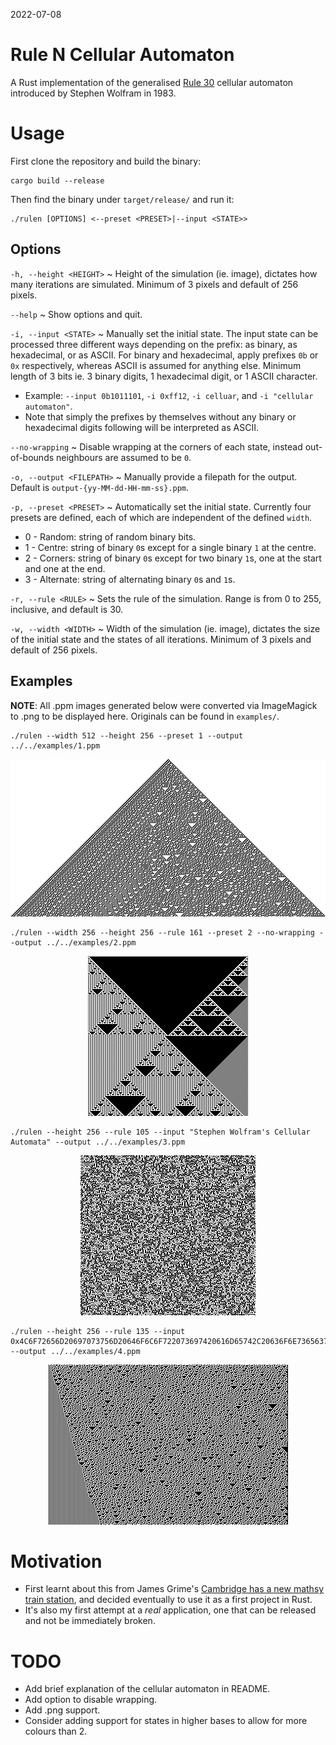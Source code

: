 2022-07-08
# Rule N Cellular Automaton
A Rust implementation of the generalised [Rule 30](https://en.wikipedia.org/wiki/Rule_30) cellular automaton introduced by Stephen Wolfram in 1983.

# Usage
First clone the repository and build the binary:
```
cargo build --release
```
Then find the binary under `target/release/` and run it:
```
./rulen [OPTIONS] <--preset <PRESET>|--input <STATE>>
```

## Options
`-h, --height <HEIGHT>` ~ Height of the simulation (ie. image), dictates how many iterations are simulated. Minimum of 3 pixels and default of 256 pixels.

`--help` ~ Show options and quit.

`-i, --input <STATE>` ~ Manually set the initial state. The input state can be processed three different ways depending on the prefix: as binary, as hexadecimal, or as ASCII. For binary and hexadecimal, apply prefixes `0b` or `0x` respectively, whereas ASCII is assumed for anything else. Minimum length of 3 bits ie. 3 binary digits, 1 hexadecimal digit, or 1 ASCII character.
* Example: `--input 0b1011101`, `-i 0xff12`, `-i celluar`, and `-i "cellular automaton"`.
* Note that simply the prefixes by themselves without any binary or hexadecimal digits following will be interpreted as ASCII.

`--no-wrapping` ~ Disable wrapping at the corners of each state, instead out-of-bounds neighbours are assumed to be `0`.

`-o, --output <FILEPATH>` ~ Manually provide a filepath for the output. Default is `output-{yy-MM-dd-HH-mm-ss}.ppm`.

`-p, --preset <PRESET>` ~ Automatically set the initial state. Currently four presets are defined, each of which are independent of the defined `width`.
* 0 - Random: string of random binary bits.
* 1 - Centre: string of binary `0`s except for a single binary `1` at the centre.
* 2 - Corners: string of binary `0`s except for two binary `1`s, one at the start and one at the end.
* 3 - Alternate: string of alternating binary `0`s and `1`s.

`-r, --rule <RULE>` ~ Sets the rule of the simulation. Range is from 0 to 255, inclusive, and default is 30.

`-w, --width <WIDTH>` ~ Width of the simulation (ie. image), dictates the size of the initial state and the states of all iterations. Minimum of 3 pixels and default of 256 pixels.

## Examples
**NOTE**: All .ppm images generated below were converted via ImageMagick to .png to be displayed here. Originals can be found in `examples/`.
```
./rulen --width 512 --height 256 --preset 1 --output ../../examples/1.ppm
```
<p align="center">
    <img src="examples/1.png" />
</p>

```
./rulen --width 256 --height 256 --rule 161 --preset 2 --no-wrapping --output ../../examples/2.ppm
```
<p align="center">
    <img src="examples/2.png" />
</p>

```
./rulen --height 256 --rule 105 --input "Stephen Wolfram's Cellular Automata" --output ../../examples/3.ppm
```
<p align="center">
    <img src="examples/3.png" />
</p>

```
./rulen --height 256 --rule 135 --input 0x4C6F72656D20697073756D20646F6C6F722073697420616D65742C20636F6E7365637465747572206164697069736369 --output ../../examples/4.ppm
```
<p align="center">
    <img src="examples/4.png" />
</p>

# Motivation
* First learnt about this from James Grime's [Cambridge has a new mathsy train station](https://youtu.be/aeyhnrZvQBE), and decided eventually to use it as a first project in Rust.
* It's also my first attempt at a *real* application, one that can be released and not be immediately broken.

# TODO
* Add brief explanation of the cellular automaton in README.
* Add option to disable wrapping.
* Add .png support.
* Consider adding support for states in higher bases to allow for more colours than 2.
